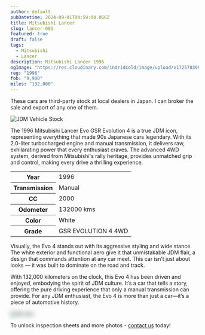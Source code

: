 ```yaml
---
author: default
pubDatetime: 2024-09-01T04:59:04.866Z
title: Mitsubishi Lancer
slug: lancer-001
featured: true
draft: false
tags:
  - Mitsubishi
  - Lancer
description: Mitsubishi Lancer 1996
ogImage: "https://res.cloudinary.com/indridcold/image/upload/v1725783981/JDM/t0lqh7xdyne4xcsjemgq.webp"
reg: "1996"
fob: "9,900"
miles: "132,000"
---
```

These cars are third-party stock at local dealers in Japan. I can broker the sale and export of any one of them.

![JDM Vehicle Stock](https://res.cloudinary.com/indridcold/image/upload/v1725783981/JDM/t0lqh7xdyne4xcsjemgq.webp)

The 1996 Mitsubishi Lancer Evo GSR Evolution 4 is a true JDM icon, representing everything that made 90s Japanese cars legendary. With its 2.0-liter turbocharged engine and manual transmission, it delivers raw, exhilarating power that every enthusiast craves. The advanced 4WD system, derived from Mitsubishi's rally heritage, provides unmatched grip and control, making every drive a thrilling experience.

<table>
  <tr>
    <th>Year</th>
    <td>1996</td>
  </tr>
  <tr>
    <th>Transmission</th>
    <td>Manual</td>
  </tr>
  <tr>
    <th>CC</th>
    <td>2000</td>
  </tr>
    <tr>
    <th>Odometer</th>
    <td>132000 kms</td>
  </tr>
      <tr>
    <th>Color</th>
    <td>White</td>
  </tr>
      <tr>
    <th>Grade</th>
    <td>GSR EVOLUTION 4 4WD</td>
</table>

Visually, the Evo 4 stands out with its aggressive styling and wide stance. The white exterior and functional aero give it that unmistakable JDM flair, a design that commands attention at any car meet. This car isn’t just about looks — it was built to dominate on the road and track.

With 132,000 kilometers on the clock, this Evo 4 has been driven and enjoyed, embodying the spirit of JDM culture. It’s a car that tells a story, offering the pure driving experience that only a manual transmission can provide. For any JDM enthusiast, the Evo 4 is more than just a car—it’s a piece of automotive history.
                          
<img src="https://res.cloudinary.com/indridcold/image/upload/v1725784389/JDM/mol3ngb4ma2yy1rxgwj8.webp" alt="Alt text" style="filter: blur(7px);">

To unlock inspection sheets and more photos - [contact us](../../contact) today!